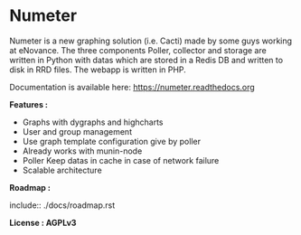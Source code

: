 # Numeter
Numeter is a new graphing solution (i.e. Cacti) made by some
guys working at eNovance. The three components Poller, collector and storage are written in Python with datas which are
stored in a Redis DB and written to disk in RRD files. The webapp is written in PHP.

Documentation is available here: https://numeter.readthedocs.org

**Features :**
* Graphs with dygraphs and highcharts
* User and group management
* Use graph template configuration give by poller
* Already works with munin-node
* Poller Keep datas in cache in case of network failure
* Scalable architecture

**Roadmap :**

include:: ./docs/roadmap.rst

**License : AGPLv3**
